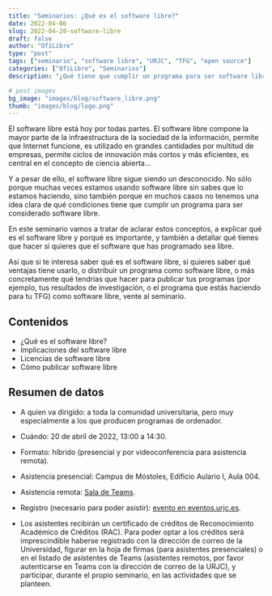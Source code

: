 ```yaml
---
title: "Seminarios: ¿Qué es el software libre?"
date: 2022-04-06
slug: 2022-04-20-software-libre
draft: false
author: "OfiLibre"
type: "post"
tags: ["seminario", "software libre", "URJC", "TFG", "open source"]
categories: ["OfiLibre", "Seminarios"]
description: "¿Qué tiene que cumplir un programa para ser software libre? ¿Cómo puedo publicar mis programas como software libre? ¿Por qué me puede importar todo esto?"

# post images 
bg_image: "images/blog/software_libre.png"
thumb: "images/blog/logo.png"
---
```


El software libre está hoy por todas partes. El software libre compone la mayor parte de la infraestructura de la sociedad de la información, permite que Internet funcione, es utilizado en grandes cantidades por multitud de empresas, permite ciclos de innovación más cortos y más eficientes, es central en el concepto de ciencia abierta...

Y a pesar de ello, el software libre sigue siendo un desconocido. No sólo porque muchas veces estamos usando software libre sin sabes que lo estamos haciendo, sino también porque en muchos casos no tenemos una idea clara de qué condiciones tiene que cumplir un programa para ser considerado software libre.

En este seminario vamos a tratar de aclarar estos conceptos, a explicar qué es el software libre y porqué es importante, y también a detallar qué tienes que hacer si quieres que el software que has programado sea libre.

Así que si te interesa saber qué es el software libre, si quieres saber qué ventajas tiene usarlo, o distribuir un programa como software libre, o más concretamente qué tendrías que hacer para publicar tus programas (por ejemplo, tus resultados de investigación, o el programa que estás haciendo para tu TFG) como software libre, vente al seminario.

## Contenidos

* ¿Qué es el software libre?
* Implicaciones del software libre
* Licencias de software libre
* Cómo publicar software libre

## Resumen de datos

* A quien va dirigido: a toda la comunidad universitaria, pero muy especialmente a los que producen programas de ordenador.

* Cuándo: 20 de abril de 2022, 13:00 a 14:30.

* Formato: híbrido (presencial y por videoconferencia para asistencia remota).

* Asistencia presencial: Campus de Móstoles, Edificio Aulario I, Aula 004.

* Asistencia remota: [Sala de Teams](https://teams.microsoft.com/l/meetup-join/19%3ameeting_M2JlNzY2ODctM2ZmOS00YTdlLThjYjItZjU0MTU2NmJhOTcw%40thread.v2/0?context=%7b%22Tid%22%3a%225f84c4ea-370d-4b9e-830c-756f8bf1b51f%22%2c%22Oid%22%3a%22f39a6111-b3eb-43a6-98c0-a4d0f78c6742%22%7d).

* Registro (necesario para poder asistir): [evento en eventos.urjc.es](https://eventos.urjc.es/82054/detail/que-es-el-software-libre.html).

* Los asistentes recibirán un certificado de créditos de Reconocimiento Académico de Créditos (RAC). Para poder optar a los créditos será imprescindible haberse registrado con la dirección de correo de la Universidad, figurar en la hoja de firmas (para asistentes presenciales) o en el listado de asistentes de Teams (asistentes remotos, por favor autenticarse en Teams con la dirección de correo de la URJC), y participar, durante el propio seminario, en las actividades que se planteen.
